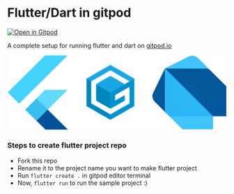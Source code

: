 # Flutter/Dart in gitpod

[![Open in Gitpod](https://gitpod.io/button/open-in-gitpod.svg)](https://gitpod.io/#https://github.com/Akash98Sky/flutter_gitpod)

A complete setup for running flutter and dart on [gitpod.io](https://gitpod.io)

![Flutter+Gitpod+Dart](./Flutter+Gitpod+Dart.png)

### Steps to create flutter project repo
* Fork this repo
* Rename it to the project name you want to make flutter project
* Run `flutter create .` in gitpod editor terminal
* Now, `flutter run` to run the sample project :)
